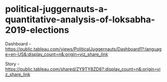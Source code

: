 # political-juggernauts-a-quantitative-analysis-of-loksabha-2019-elections

Dashboard - https://public.tableau.com/views/PoliticalJuggernauts/Dashboard1?:language=en-US&:display_count=n&:origin=viz_share_link

Story - https://public.tableau.com/shared/ZY9TY8ZD8?:display_count=n&:origin=viz_share_link
